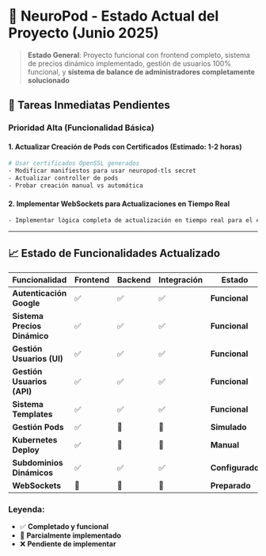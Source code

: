 # 🚀 NeuroPod - Estado Actual del Proyecto (Junio 2025)

> **Estado General**: Proyecto funcional con frontend completo, sistema de precios dinámico implementado, gestión de usuarios 100% funcional, y **sistema de balance de administradores completamente solucionado**

## 🎯 Tareas Inmediatas Pendientes

### **Prioridad Alta (Funcionalidad Básica)**

#### 1. **Actualizar Creación de Pods con Certificados (Estimado: 1-2 horas)**
```bash
# Usar certificados OpenSSL generados
- Modificar manifiestos para usar neuropod-tls secret
- Actualizar controller de pods
- Probar creación manual vs automática
```

#### 2. **Implementar WebSockets para Actualizaciones en Tiempo Real**
```bash
- Implementar lógica completa de actualización en tiempo real para el estado de los pods
```

---

## 📈 Estado de Funcionalidades Actualizado

| Funcionalidad | Frontend | Backend | Integración | Estado |
|---------------|----------|---------|-------------|---------|
| **Autenticación Google** | ✅ | ✅ | ✅ | **Funcional** |
| **Sistema Precios Dinámico** | ✅ | ✅ | ✅ | **Funcional** |
| **Gestión Usuarios (UI)** | ✅ | ✅ | ✅ | **Funcional** |
| **Gestión Usuarios (API)** | ✅ | ✅ | ✅ | **Funcional** |
| **Sistema Templates** | ✅ | ✅ | ✅ | **Funcional** |
| **Gestión Pods** | ✅ | 🔄 | 🔄 | **Simulado** |
| **Kubernetes Deploy** | ✅ | 🔄 | 🔄 | **Manual** |
| **Subdominios Dinámicos** | ✅ | ✅ | ✅ | **Configurado** |
| **WebSockets** | 🔄 | 🔄 | 🔄 | **Preparado** |

### **Leyenda**:
- ✅ **Completado y funcional**
- 🔄 **Parcialmente implementado**  
- ❌ **Pendiente de implementar**